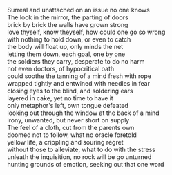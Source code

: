 Surreal and unattached on an issue no one knows  
The look in the mirror, the parting of doors  
brick by brick the walls have grown strong  
love thyself, know theyself, how could one go so wrong  
with nothing to hold down, or even to catch  
the body will float up, only minds the net  
letting them down, each goal, one by one  
the soldiers they carry, desperate to do no harm  
not even doctors, of hypocritical oath   
could soothe the tanning of a mind fresh with rope  
wrapped tightly and entwined with needles in fear  
closing eyes to the blind, and soldering ears  
layered in cake, yet no time to have it  
only metaphor's left, own tongue defeated  
looking out through the window at the back of a mind  
irony, unwanted, but never short on supply   
The feel of a cloth, cut from the parents own  
doomed not to follow, what no oracle foretold  
yellow life, a crippling and souring regret  
without those to alleviate, what to do with the stress  
unleath the inquisition, no rock will be go unturned  
hunting grounds of emotion, seeking out that one word  
